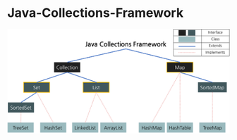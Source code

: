 # Java-Collections-Framework

![Java-Collections-Framework](./images/Java-Collections-Framework.png)
